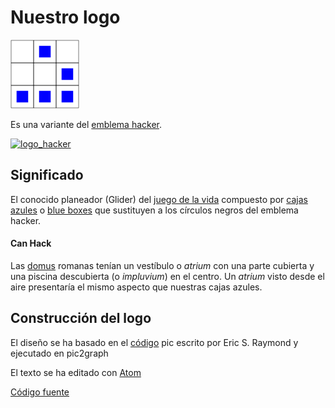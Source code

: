 Nuestro logo
===================


[logo]: /art/logo/canhack.png
[about_logo]: /art/logo/logo.md
[![Nuestro logo][logo]][about_logo]


Es una variante del [emblema hacker](http://es.wikipedia.org/wiki/Emblema_hacker).


[logo_hacker]: http://www.catb.org/hacker-emblem/glider.png
[about_logo_hacker]: http://es.wikipedia.org/wiki/Emblema_hacker
[![logo_hacker][logo_hacker]][about_logo_hacker]


Significado
---------------

El conocido planeador (Glider) del [juego de la vida](http://es.wikipedia.org/wiki/Juego_de_la_vida) compuesto por [cajas azules](http://es.wikipedia.org/wiki/Bluebox) o [blue boxes](http://en.wikipedia.org/wiki/Blue_box) que sustituyen a los círculos negros del emblema hacker.


#### Can Hack

Las [domus](http://es.wikipedia.org/wiki/Domus) romanas tenían un vestíbulo o *atrium* con una parte cubierta y una piscina descubierta (o *impluvium*) en el centro. Un *atrium* visto desde el aire presentaría el mismo aspecto que nuestras cajas azules.

Construcción del logo
---------------------

El diseño se ha basado en el [código](http://www.catb.org/hacker-emblem/glider.pic) pic escrito por Eric S. Raymond y ejecutado en pic2graph

El texto se ha editado con [Atom](https://atom.io/)

[Código fuente](canhack.pic)
